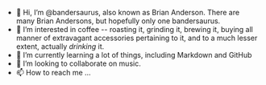 - 👋 Hi, I’m @bandersaurus, also known as Brian Anderson.  There are many Brian Andersons, but hopefully only one bandersaurus.
- 👀 I’m interested in coffee -- roasting it, grinding it, brewing it, buying all manner of extravagant accessories pertaining to it, and to a much lesser extent, actually *drinking* it.
- 🌱 I’m currently learning a lot of things, including Markdown and GitHub
- 💞️ I’m looking to collaborate on music.
- 📫 How to reach me ...

<!---
bandersaurus/bandersaurus is a ✨ special ✨ repository because its `README.md` (this file) appears on your GitHub profile.
You can click the Preview link to take a look at your changes.
--->
